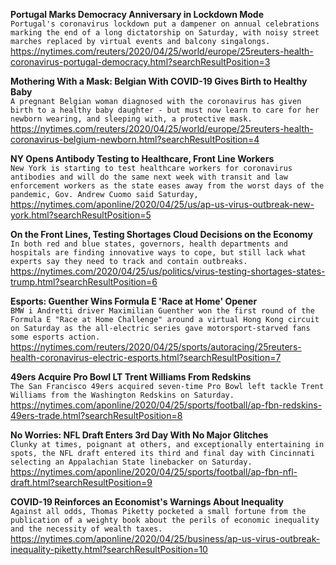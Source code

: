 **Portugal Marks Democracy Anniversary in Lockdown Mode**\
`Portugal's coronavirus lockdown put a dampener on annual celebrations marking the end of a long dictatorship on Saturday, with noisy street marches replaced by virtual events and balcony singalongs.`\
https://nytimes.com/reuters/2020/04/25/world/europe/25reuters-health-coronavirus-portugal-democracy.html?searchResultPosition=3

**Mothering With a Mask: Belgian With COVID-19 Gives Birth to Healthy Baby**\
`A pregnant Belgian woman diagnosed with the coronavirus has given birth to a healthy baby daughter - but must now learn to care for her newborn wearing, and sleeping with, a protective mask.`\
https://nytimes.com/reuters/2020/04/25/world/europe/25reuters-health-coronavirus-belgium-newborn.html?searchResultPosition=4

**NY Opens Antibody Testing to Healthcare, Front Line Workers**\
`New York is starting to test healthcare workers for coronavirus antibodies and will do the same next week with transit and law enforcement workers as the state eases away from the worst days of the pandemic, Gov. Andrew Cuomo said Saturday, `\
https://nytimes.com/aponline/2020/04/25/us/ap-us-virus-outbreak-new-york.html?searchResultPosition=5

**On the Front Lines, Testing Shortages Cloud Decisions on the Economy**\
`In both red and blue states, governors, health departments and hospitals are finding innovative ways to cope, but still lack what experts say they need to track and contain outbreaks.`\
https://nytimes.com/2020/04/25/us/politics/virus-testing-shortages-states-trump.html?searchResultPosition=6

**Esports: Guenther Wins Formula E 'Race at Home' Opener**\
`BMW i Andretti driver Maximilian Guenther won the first round of the Formula E "Race at Home Challenge" around a virtual Hong Kong circuit on Saturday as the all-electric series gave motorsport-starved fans some esports action.`\
https://nytimes.com/reuters/2020/04/25/sports/autoracing/25reuters-health-coronavirus-electric-esports.html?searchResultPosition=7

**49ers Acquire Pro Bowl LT Trent Williams From Redskins**\
`The San Francisco 49ers acquired seven-time Pro Bowl left tackle Trent Williams from the Washington Redskins on Saturday.`\
https://nytimes.com/aponline/2020/04/25/sports/football/ap-fbn-redskins-49ers-trade.html?searchResultPosition=8

**No Worries: NFL Draft Enters 3rd Day With No Major Glitches**\
`Clunky at times, poignant at others, and exceptionally entertaining in spots, the NFL draft entered its third and final day with Cincinnati selecting an Appalachian State linebacker on Saturday.`\
https://nytimes.com/aponline/2020/04/25/sports/football/ap-fbn-nfl-draft.html?searchResultPosition=9

**COVID-19 Reinforces an Economist's Warnings About Inequality**\
`Against all odds, Thomas Piketty pocketed a small fortune from the publication of a weighty book about the perils of economic inequality and the necessity of wealth taxes. `\
https://nytimes.com/aponline/2020/04/25/business/ap-us-virus-outbreak-inequality-piketty.html?searchResultPosition=10

